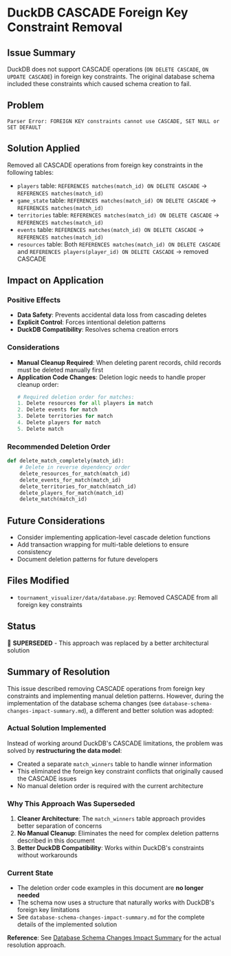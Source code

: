 # DuckDB CASCADE Foreign Key Constraint Removal

## Issue Summary
DuckDB does not support CASCADE operations (`ON DELETE CASCADE`, `ON UPDATE CASCADE`) in foreign key constraints. The original database schema included these constraints which caused schema creation to fail.

## Problem
```
Parser Error: FOREIGN KEY constraints cannot use CASCADE, SET NULL or SET DEFAULT
```

## Solution Applied
Removed all CASCADE operations from foreign key constraints in the following tables:
- `players` table: `REFERENCES matches(match_id) ON DELETE CASCADE` → `REFERENCES matches(match_id)`
- `game_state` table: `REFERENCES matches(match_id) ON DELETE CASCADE` → `REFERENCES matches(match_id)`
- `territories` table: `REFERENCES matches(match_id) ON DELETE CASCADE` → `REFERENCES matches(match_id)`
- `events` table: `REFERENCES matches(match_id) ON DELETE CASCADE` → `REFERENCES matches(match_id)`
- `resources` table: Both `REFERENCES matches(match_id) ON DELETE CASCADE` and `REFERENCES players(player_id) ON DELETE CASCADE` → removed CASCADE

## Impact on Application

### Positive Effects
- **Data Safety**: Prevents accidental data loss from cascading deletes
- **Explicit Control**: Forces intentional deletion patterns
- **DuckDB Compatibility**: Resolves schema creation errors

### Considerations
- **Manual Cleanup Required**: When deleting parent records, child records must be deleted manually first
- **Application Code Changes**: Deletion logic needs to handle proper cleanup order:
  ```python
  # Required deletion order for matches:
  1. Delete resources for all players in match
  2. Delete events for match
  3. Delete territories for match
  4. Delete players for match
  5. Delete match
  ```

### Recommended Deletion Order
```python
def delete_match_completely(match_id):
    # Delete in reverse dependency order
    delete_resources_for_match(match_id)
    delete_events_for_match(match_id) 
    delete_territories_for_match(match_id)
    delete_players_for_match(match_id)
    delete_match(match_id)
```

## Future Considerations
- Consider implementing application-level cascade deletion functions
- Add transaction wrapping for multi-table deletions to ensure consistency
- Document deletion patterns for future developers

## Files Modified
- `tournament_visualizer/data/database.py`: Removed CASCADE from all foreign key constraints

## Status
🔄 **SUPERSEDED** - This approach was replaced by a better architectural solution

## Summary of Resolution

This issue described removing CASCADE operations from foreign key constraints and implementing manual deletion patterns. However, during the implementation of the database schema changes (see `database-schema-changes-impact-summary.md`), a different and better solution was adopted:

### Actual Solution Implemented
Instead of working around DuckDB's CASCADE limitations, the problem was solved by **restructuring the data model**:

- Created a separate `match_winners` table to handle winner information
- This eliminated the foreign key constraint conflicts that originally caused the CASCADE issues
- No manual deletion order is required with the current architecture

### Why This Approach Was Superseded
1. **Cleaner Architecture**: The `match_winners` table approach provides better separation of concerns
2. **No Manual Cleanup**: Eliminates the need for complex deletion patterns described in this document
3. **Better DuckDB Compatibility**: Works within DuckDB's constraints without workarounds

### Current State
- The deletion order code examples in this document are **no longer needed**
- The schema now uses a structure that naturally works with DuckDB's foreign key limitations
- See `database-schema-changes-impact-summary.md` for the complete details of the implemented solution

**Reference**: See [Database Schema Changes Impact Summary](database-schema-changes-impact-summary.md) for the actual resolution approach.